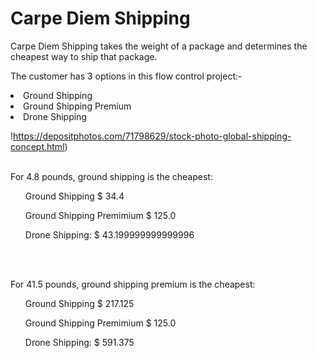 <h1>Carpe Diem Shipping</h1>
<p>Carpe Diem Shipping takes the weight of a package and determines the cheapest way to ship that package.</p>
<p> The customer has 3 options in this flow control project:-
<li>Ground Shipping</li>
<li> Ground Shipping Premium</li>
<li>Drone Shipping</li>

<img>!https://depositphotos.com/71798629/stock-photo-global-shipping-concept.html)<img/>
<br>
<br>
<p>For 4.8 pounds, ground shipping is the cheapest:</p>

<ul>Ground Shipping $ 34.4</ul>
<ul>Ground Shipping Premimium $ 125.0</ul>
<ul>Drone Shipping: $ 43.199999999999996</ul>
<br>
<br>
<p>For 41.5 pounds, ground shipping premium is the cheapest:</p>

<ul>Ground Shipping $ 217.125</ul>
<ul>Ground Shipping Premimium $ 125.0</ul>
<ul>Drone Shipping: $ 591.375</ul>

